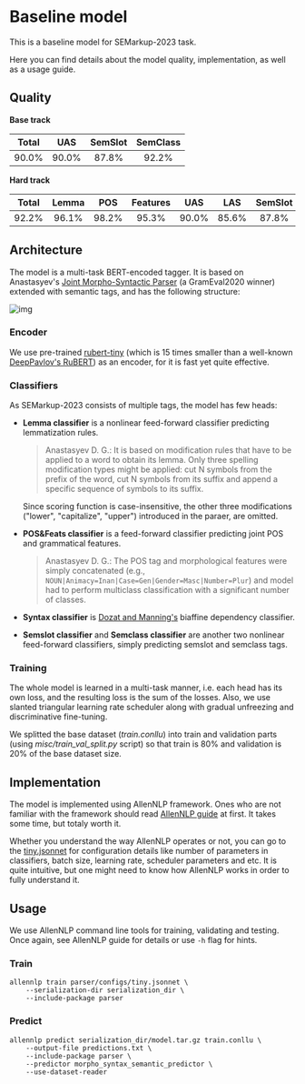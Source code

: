 # Baseline model

This is a baseline model for SEMarkup-2023 task.

Here you can find details about the model quality, implementation, as well as a usage guide.

## Quality

**Base track**

| Total | UAS   | SemSlot | SemClass |
| :---: | :---: | :-----: | :------: |
| 90.0% | 90.0% |  87.8%  |  92.2%   |

**Hard track**

| Total | Lemma | POS   | Features |  UAS  |  LAS   | SemSlot | SemClass |
| :---: | :---: | :---: | :------: | :---: | :----: | :-----: | :------: |
| 92.2% | 96.1% | 98.2% |  95.3%   | 90.0% |  85.6% |  87.8%  |  92.2%   |

## Architecture

The model is a multi-task BERT-encoded tagger. It is based on Anastasyev's [Joint Morpho-Syntactic Parser](https://www.dialog-21.ru/media/5069/anastasyevdg-147.pdf) (a GramEval2020 winner) extended with semantic tags, and has the following structure:

![img](/img/BaselineArchitecture.png)

### Encoder

We use pre-trained [rubert-tiny](https://huggingface.co/cointegrated/rubert-tiny) (which is 15 times smaller than a well-known [DeepPavlov's RuBERT](https://huggingface.co/DeepPavlov/rubert-base-cased)) as an encoder, for it is fast yet quite effective.

### Classifiers

As SEMarkup-2023 consists of multiple tags, the model has few heads:

* **Lemma classifier** is a nonlinear feed-forward classifier predicting lemmatization rules.
    
    > Anastasyev D. G.: It is based on modification rules that have to be applied to a word to obtain its lemma. Only three spelling modification types might be applied: cut N symbols from the prefix of the word, cut N symbols from its suffix and append a specific sequence of symbols to its suffix.
    
    Since scoring function is case-insensitive, the other three modifications ("lower", "capitalize", "upper") introduced in the paraer, are omitted.
    
* **POS&Feats classifier** is a feed-forward classifier predicting joint POS and grammatical features.

    > Anastasyev D. G.: The POS tag and morphological features were simply concatenated (e.g., `NOUN|Animacy=Inan|Case=Gen|Gender=Masc|Number=Plur`) and model had to perform multiclass classification with a significant number of classes.

* **Syntax classifier** is [Dozat and Manning's](https://arxiv.org/abs/1611.01734) biaffine dependency classifier.

* **Semslot classifier** and **Semclass classifier** are another two nonlinear feed-forward classifiers, simply predicting semslot and semclass tags.

### Training

The whole model is learned in a multi-task manner, i.e. each head has its own loss, and the resulting loss is the sum of the losses. Also, we use slanted triangular learning rate scheduler along with gradual unfreezing and discriminative fine-tuning. 

We splitted the base dataset (*train.conllu*) into train and validation parts (using *misc/train_val_split.py* script) so that train is 80% and validation is 20% of the base dataset size.

## Implementation

The model is implemented using AllenNLP framework. Ones who are not familiar with the framework should read [AllenNLP guide](https://guide.allennlp.org/) at first. It takes some time, but totaly worth it.

Whether you understand the way AllenNLP operates or not, you can go to the [tiny.jsonnet](https://github.com/houcha/SEMarkup-2023-Baseline/blob/main/baseline/parser/configs/tiny.jsonnet) for configuration details like number of parameters in classifiers, batch size, learning rate, scheduler parameters and etc. It is quite intuitive, but one might need to know how AllenNLP works in order to fully understand it.

## Usage

We use AllenNLP command line tools for training, validating and testing. Once again, see AllenNLP guide for details or use `-h` flag for hints.

### Train

```
allennlp train parser/configs/tiny.jsonnet \
    --serialization-dir serialization_dir \
    --include-package parser
```

### Predict

```
allennlp predict serialization_dir/model.tar.gz train.conllu \
    --output-file predictions.txt \
    --include-package parser \
    --predictor morpho_syntax_semantic_predictor \
    --use-dataset-reader
```
